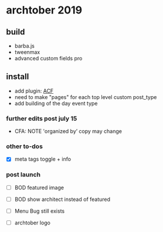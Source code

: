 # archtober 2019

## build
- barba.js
- tweenmax
- advanced custom fields pro

## install
- add plugin: [ACF](https://www.advancedcustomfields.com/)
- need to make "pages" for each top level custom post_type
- add building of the day event type

### further edits post july 15
- CFA: NOTE 'organized by’ copy may change

### other to-dos
- [x] meta tags toggle + info

### post launch
- [ ] BOD featured image
- [ ] BOD show architect instead of featured
- [ ] Menu Bug still exists
- [ ] archtober logo


